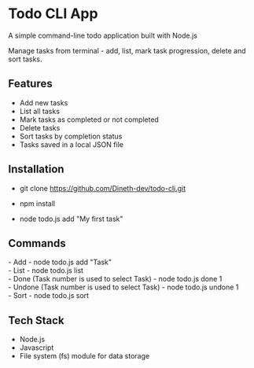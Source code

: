 # Todo CLI App

A simple command-line todo application built with Node.js

Manage tasks from terminal - add, list, mark task progression, delete and sort tasks.

## Features
- Add new tasks
- List all tasks
- Mark tasks as completed or not completed
- Delete tasks
- Sort tasks by completion status
- Tasks saved in a local JSON file

## Installation
- git clone https://github.com/Dineth-dev/todo-cli.git

- npm install

- node todo.js add "My first task"

## Commands
<bash>
- Add - node todo.js add "Task" <br>
- List - node todo.js list <br>
- Done (Task number is used to select Task) - node todo.js done 1 <br>
- Undone (Task number is used to select Task) - node todo.js undone 1 <br>
- Sort - node todo.js sort <br>

## Tech Stack

- Node.js
- Javascript
- File system (fs) module for data storage